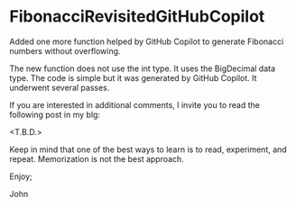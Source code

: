 # FibonacciRevisitedGitHubCopilot
Added one more function helped by GitHub Copilot to generate Fibonacci numbers without overflowing.

The new function does not use the int type.
It uses the BigDecimal data type.
The code is simple but it was generated by GitHub Copilot.
It underwent several passes.

If you are interested in additional comments, I invite
you to read the following post in my blg:

<T.B.D.>

Keep in mind that one of the best ways to learn is to read,
experiment, and repeat. Memorization is not the best approach.

Enjoy;

John
